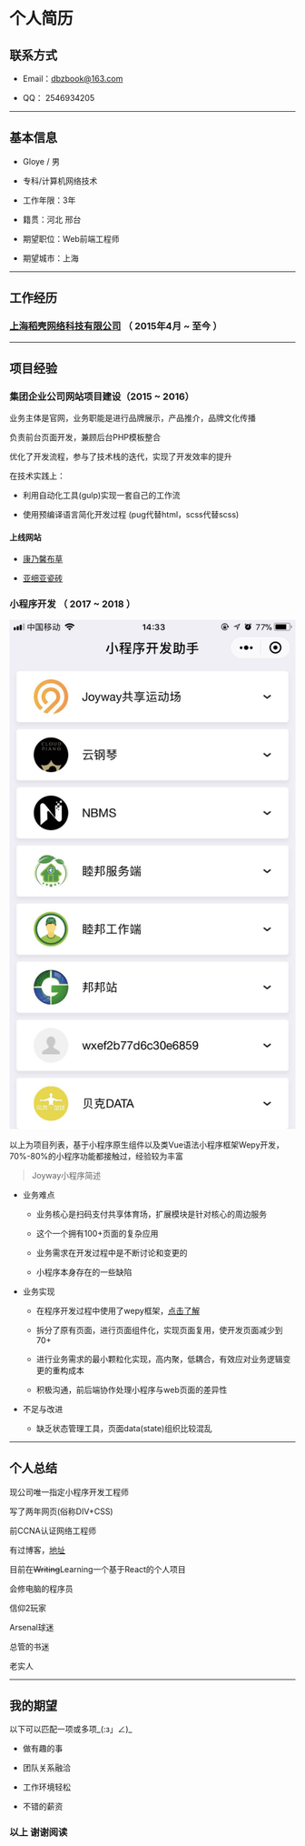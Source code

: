 # 个人简历

## 联系方式

- Email：dbzbook@163.com

- QQ： 2546934205

---

## 基本信息

- Gloye / 男

- 专科/计算机网络技术

- 工作年限：3年

- 籍贯：河北 邢台

- 期望职位：Web前端工程师

- 期望城市：上海

---

## 工作经历

### [上海稻壳网络科技有限公司](http://www.dookay.com) （ 2015年4月 ~ 至今 ）

---

## 项目经验

### **集团企业公司网站项目建设**（2015 ~ 2016）

业务主体是官网，业务职能是进行品牌展示，产品推介，品牌文化传播

负责前台页面开发，兼顾后台PHP模板整合

优化了开发流程，参与了技术栈的迭代，实现了开发效率的提升

在技术实践上：

- 利用自动化工具(gulp)实现一套自己的工作流

- 使用预编译语言简化开发过程 (pug代替html，scss代替scss)

#### 上线网站

- [康乃馨布草](http://www.canasin.com/)

- [亚细亚瓷砖](http://www.asatiles.com)

### **小程序开发** （ 2017 ~ 2018 ）

![image](./image.jpg)

以上为项目列表，基于小程序原生组件以及类Vue语法小程序框架Wepy开发，70%-80%的小程序功能都接触过，经验较为丰富

> Joyway小程序简述

- 业务难点

  - 业务核心是扫码支付共享体育场，扩展模块是针对核心的周边服务

  - 这个一个拥有100+页面的复杂应用

  - 业务需求在开发过程中是不断讨论和变更的

  - 小程序本身存在的一些缺陷

- 业务实现

  - 在程序开发过程中使用了wepy框架，[点击了解](https://tencent.github.io/wepy/)

  - 拆分了原有页面，进行页面组件化，实现页面复用，使开发页面减少到70+

  - 进行业务需求的最小颗粒化实现，高内聚，低耦合，有效应对业务逻辑变更的重构成本

  - 积极沟通，前后端协作处理小程序与web页面的差异性

- 不足与改进

  - 缺乏状态管理工具，页面data(state)组织比较混乱

---

## 个人总结

现公司唯一指定小程序开发工程师

写了两年网页(俗称DIV+CSS)

前CCNA认证网络工程师

有过博客，[地址](https://github.com/gloye/gl-first/tree/master/my_note)

目前在~~Writing~~Learning一个基于React的个人项目

会修电脑的程序员

信仰2玩家

Arsenal球迷

总管的书迷

老实人

---

## 我的期望

以下可以匹配一项或多项_(:з」∠)_

- 做有趣的事

- 团队关系融洽

- 工作环境轻松

- 不错的薪资

### **以上 谢谢阅读**